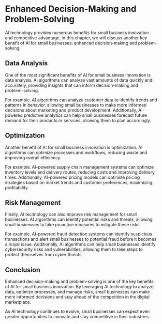 Enhanced Decision-Making and Problem-Solving
=====================================================================================================

AI technology provides numerous benefits for small business innovation and competitive advantage. In this chapter, we will discuss another key benefit of AI for small businesses: enhanced decision-making and problem-solving.

Data Analysis
-------------

One of the most significant benefits of AI for small business innovation is data analysis. AI algorithms can analyze vast amounts of data quickly and accurately, providing insights that can inform decision-making and problem-solving.

For example, AI algorithms can analyze customer data to identify trends and patterns in behavior, allowing small businesses to make more informed decisions about marketing and product development. Additionally, AI-powered predictive analytics can help small businesses forecast future demand for their products or services, allowing them to plan accordingly.

Optimization
------------

Another benefit of AI for small business innovation is optimization. AI algorithms can optimize processes and workflows, reducing waste and improving overall efficiency.

For example, AI-powered supply chain management systems can optimize inventory levels and delivery routes, reducing costs and improving delivery times. Additionally, AI-powered pricing models can optimize pricing strategies based on market trends and customer preferences, maximizing profitability.

Risk Management
---------------

Finally, AI technology can also improve risk management for small businesses. AI algorithms can identify potential risks and threats, allowing small businesses to take proactive measures to mitigate these risks.

For example, AI-powered fraud detection systems can identify suspicious transactions and alert small businesses to potential fraud before it becomes a major issue. Additionally, AI algorithms can help small businesses identify cybersecurity risks and vulnerabilities, allowing them to take steps to protect themselves from cyber threats.

Conclusion
----------

Enhanced decision-making and problem-solving is one of the key benefits of AI for small business innovation. By leveraging AI technology to analyze data, optimize processes, and manage risks, small businesses can make more informed decisions and stay ahead of the competition in the digital marketplace.

As AI technology continues to evolve, small businesses can expect even greater opportunities to innovate and stay competitive in their industries.


